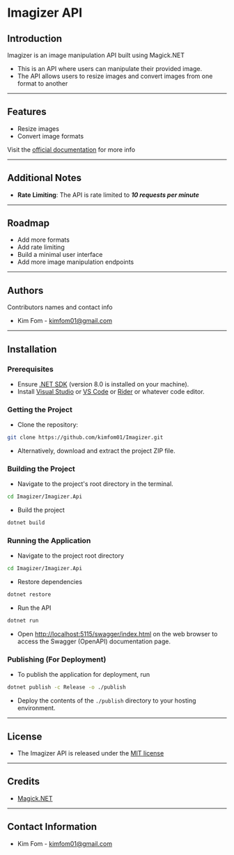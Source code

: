 # Imagizer API 

## Introduction

Imagizer is an image manipulation API built using Magick.NET

- This is an API where users can manipulate their provided image.
- The API allows users to resize images and convert images from one format to another

---

## Features

- Resize images
- Convert image formats

Visit the [official documentation](https://kimfom01.github.io/Imagizer/) for more info

---


## Additional Notes


- **Rate Limiting**: The API is rate limited to **_10 requests per minute_**

[//]: # (---)

[//]: # ()
[//]: # (## Demo)

[//]: # ()
[//]: # (- Include screenshots or a demo video to visually demonstrate your project.)

---

## Roadmap

- Add more formats
- Add rate limiting
- Build a minimal user interface
- Add more image manipulation endpoints

---

## Authors

Contributors names and contact info

- Kim Fom - [kimfom01@gmail.com](mailto:kimfom01@gmail.com)

---

## Installation

### Prerequisites

- Ensure [.NET SDK](https://dotnet.microsoft.com/download) (version 8.0 is installed on your machine).
- Install [Visual Studio](https://visualstudio.microsoft.com/) or [VS Code](https://code.visualstudio.com/download)
  or [Rider](https://www.jetbrains.com/rider/) or whatever code editor.

### Getting the Project

- Clone the repository: 
```sh
git clone https://github.com/kimfom01/Imagizer.git
```
- Alternatively, download and extract the project ZIP file.

### Building the Project

- Navigate to the project's root directory in the terminal.
```sh
cd Imagizer/Imagizer.Api
```

- Build the project
```sh
dotnet build
````

### Running the Application

- Navigate to the project root directory

```sh
cd Imagizer/Imagizer.Api
```

- Restore dependencies

```sh
dotnet restore
```

- Run the API

```sh
dotnet run
```

- Open [http://localhost:5115/swagger/index.html](http://localhost:5115/swagger/index.html) on the web browser to access
  the Swagger (OpenAPI) documentation page.

### Publishing (For Deployment)

- To publish the application for deployment, run
```sh
dotnet publish -c Release -o ./publish
```

- Deploy the contents of the `./publish` directory to your hosting environment.

---

## License

- The Imagizer API is released under the [MIT license](https://github.com/kimfom01/Imagizer/blob/main/LICENSE)

---

## Credits

- [Magick.NET](https://github.com/dlemstra/Magick.NET)

---

## Contact Information

- Kim Fom - [kimfom01@gmail.com](mailto:kimfom01@gmail.com)

[//]: # "## Changelog"

[//]: # "- (Optional) Include a changelog file detailing the chronological changes made to the project."

[//]: #

[//]: # "## FAQs"

[//]: # "- (Optional) Frequently asked questions about the project."

